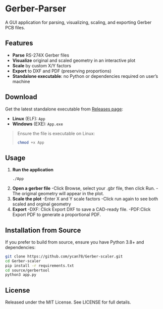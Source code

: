 # Gerber-Parser

A GUI application for parsing, visualizing, scaling, and exporting Gerber PCB files.

## Features

- **Parse** RS-274X Gerber files
- **Visualize** original and scaled geometry in an interactive plot
- **Scale** by custom X/Y factors
- **Export** to DXF and PDF (preserving proportions)
- **Standalone executable**: no Python or dependencies required on user’s machine

##  Download

Get the latest standalone executable from  [Releases page](https://github.com/ycan78/Gerber-scaler/releases):

- **Linux** (ELF): `App`
- **Windows** (EXE): `App.exe`

> Ensure the file is executable on Linux:
>
> ```bash
> chmod +x App
> ```

## Usage

1. **Run the application**
   ```bash
   ./App
   ```
2. **Open a gerber file**
-Click Browse, select your .gbr file, then click Run.
-The original geometry will appear in the plot.
3. **Scale the plot**
-Enter X and Y scale factors
-Click run again to see both scaled and orginal geometry
4. **Export**
-DXF: Click Export DXF to save a CAD-ready file.
-PDF:Click Export PDF to generate a proportional PDF.

## Installation from Source
If you prefer to build from source, ensure you have Python 3.8+ and dependencies:
```bash
git clone https://github.com/ycan78/Gerber-scaler.git
cd Gerber-scaler
pip install -r requirements.txt
cd source/gerbertool
python3 app.py
```
## License
Released under the MIT License. See LICENSE for full details.




